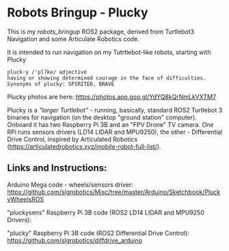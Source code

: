 # Robots Bringup - Plucky

This is my *robots_bringup* ROS2 package, derived from Turtlebot3 Navigation and some Articulate Robotics code.

It is intended to run navigation on my Tutrtlebot-like robots, starting with Plucky
```
pluck·y /'pl?ke/ adjective
having or showing determined courage in the face of difficulties.
Synonyms of plucky: SPIRITED, BRAVE
```
Plucky photos are here: https://photos.app.goo.gl/YdYQ8kQrNmLkVXTM7

Plucky is a *"larger Turtlebot"* - running, basically, standard ROS2 Turtlebot 3 binaries for navigation (on the desktop "ground station" computer). Onboard it has two Raspberry Pi 3B and an "FPV Drone" TV camera. One RPi runs sensors drivers (LD14 LIDAR and MPU9250), the other - Differential Drive Control, inspired by Articulated Robotics (https://articulatedrobotics.xyz/mobile-robot-full-list/).

## Links and Instructions:

Arduino Mega code - wheels/sensors driver: https://github.com/slgrobotics/Misc/tree/master/Arduino/Sketchbook/PluckyWheelsROS

"pluckysens" Raspberry Pi 3B code (ROS2 LD14 LIDAR and MPU9250 Drivers):

"plucky" Raspberry Pi 3B code (ROS2 Differential Drive Control): https://github.com/slgrobotics/diffdrive_arduino



